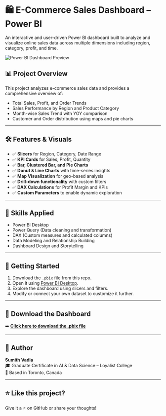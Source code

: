 # 🛍️ E-Commerce Sales Dashboard – Power BI

An interactive and user-driven Power BI dashboard built to analyze and visualize online sales data across multiple dimensions including region, category, profit, and time.


![Power BI Dashboard Preview](https://github.com/user-attachments/assets/86ff7432-6217-470f-817f-fde25d98be71)


## 📊 Project Overview

This project analyzes e-commerce sales data and provides a comprehensive overview of:

- Total Sales, Profit, and Order Trends
- Sales Performance by Region and Product Category
- Month-wise Sales Trend with YOY comparison
- Customer and Order distribution using maps and pie charts

---

## 🛠️ Features & Visuals

- ✅ **Slicers** for Region, Category, Date Range  
- ✅ **KPI Cards** for Sales, Profit, Quantity  
- ✅ **Bar, Clustered Bar, and Pie Charts**  
- ✅ **Donut & Line Charts** with time-series insights  
- ✅ **Map Visualization** for geo-based analysis  
- ✅ **Drill-down functionality** with custom filters  
- ✅ **DAX Calculations** for Profit Margin and KPIs  
- ✅ **Custom Parameters** to enable dynamic exploration

---

## 🧠 Skills Applied

- Power BI Desktop  
- Power Query (Data cleaning and transformation)  
- DAX (Custom measures and calculated columns)  
- Data Modeling and Relationship Building  
- Dashboard Design and Storytelling  

---

## 🚀 Getting Started

1. Download the `.pbix` file from this repo.
2. Open it using [Power BI Desktop](https://powerbi.microsoft.com/desktop/).
3. Explore the dashboard using slicers and filters.
4. Modify or connect your own dataset to customize it further.

---

## 📎 Download the Dashboard

➡️ **[Click here to download the .pbix file]((https://drive.google.com/file/d/1LpkBiCrcyYbvg3Ci7R5Ea17Hmr43MooV/view?usp=sharing))**

---

## 📌 Author

**Sumith Vadla**  
🎓 Graduate Certificate in AI & Data Science – Loyalist College  
📍 Based in Toronto, Canada  

---

## ⭐ Like this project?

Give it a ⭐ on GitHub or share your thoughts!

